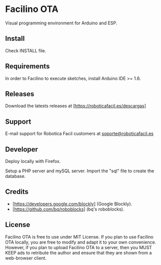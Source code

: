 Facilino OTA
=========

Visual programming environment for Arduino and ESP.


Install
-------

Check INSTALL file.


Requirements
------------

In order to Facilino to execute sketches, install Arduino IDE >= 1.6.


Releases
---------

Download the latests releases at [https://roboticafacil.es/descargas]

Support
-------

E-mail support for Robotica Facil customers at <soporte@roboticafacil.es>


Developer
---------

Deploy locally with Firefox.

Setup a PHP server and mySQL server. Import the "sql" file to create the database.

Credits
-------

* [https://developers.google.com/blockly] (Google Blockly).
* [https://github.com/bq/roboblocks] (bq's roboblocks).


License
-------

Facilino OTA is free to use under MIT License.
If you plan to use Facilino OTA locally, you are free to modify and adapt it to your own convenience.
However, if you plan to upload Facilino OTA to a server, then you MUST KEEP ads to retribute the author and ensure that they are shown from a web-browser client. 
